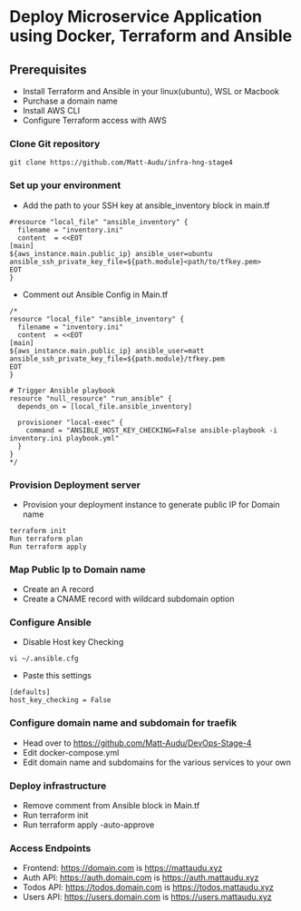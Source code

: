 # Deploy Microservice Application using Docker, Terraform and Ansible

## Prerequisites
- Install Terraform and Ansible in your linux(ubuntu), WSL or Macbook
- Purchase a domain name
- Install AWS CLI
- Configure Terraform access with AWS

### Clone Git repository
```
git clone https://github.com/Matt-Audu/infra-hng-stage4
``` 

### Set up your environment
- Add the path to your SSH key at ansible_inventory block in main.tf
```
#resource "local_file" "ansible_inventory" {
  filename = "inventory.ini"
  content  = <<EOT
[main]
${aws_instance.main.public_ip} ansible_user=ubuntu ansible_ssh_private_key_file=${path.module}<path/to/tfkey.pem>
EOT
}
```
- Comment out Ansible Config in Main.tf
```
/*
resource "local_file" "ansible_inventory" {
  filename = "inventory.ini"
  content  = <<EOT
[main]
${aws_instance.main.public_ip} ansible_user=matt ansible_ssh_private_key_file=${path.module}/tfkey.pem
EOT
}

# Trigger Ansible playbook
resource "null_resource" "run_ansible" {
  depends_on = [local_file.ansible_inventory]

  provisioner "local-exec" {
    command = "ANSIBLE_HOST_KEY_CHECKING=False ansible-playbook -i inventory.ini playbook.yml"
  }
}
*/
```
### Provision Deployment server
- Provision your deployment instance to generate public IP for Domain name
```
terraform init
Run terraform plan
Run terraform apply
```
### Map Public Ip to Domain name
- Create an A record
- Create a CNAME record with wildcard subdomain option

### Configure Ansible
- Disable Host key Checking
```
vi ~/.ansible.cfg
```
- Paste this settings 
```
[defaults]
host_key_checking = False
```

### Configure domain name and subdomain for traefik
- Head over to https://github.com/Matt-Audu/DevOps-Stage-4
- Edit docker-compose.yml 
- Edit domain name and subdomains for the various services to your own

### Deploy infrastructure
- Remove comment from Ansible block in Main.tf
- Run terraform init
- Run terraform apply -auto-approve

### Access Endpoints

- Frontend: https://domain.com is https://mattaudu.xyz
- Auth API: https://auth.domain.com is https://auth.mattaudu.xyz
- Todos API: https://todos.domain.com is https://todos.mattaudu.xyz
- Users API: https://users.domain.com is https://users.mattaudu.xyz

